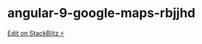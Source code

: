 # angular-9-google-maps-rbjjhd

[Edit on StackBlitz ⚡️](https://stackblitz.com/edit/angular-9-google-maps-rbjjhd)
